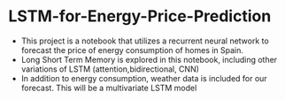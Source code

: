 # LSTM-for-Energy-Price-Prediction

- This project is a notebook that utilizes a recurrent neural network to forecast the price of energy consumption of homes in Spain.
- Long Short Term Memory is explored in this notebook, including other variations of LSTM (attention,bidirectional, CNN)
- In addition to energy consumption, weather data is included for our forecast. This will be a multivariate LSTM model
